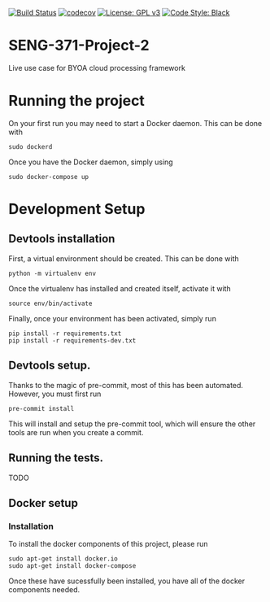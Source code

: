 [![Build Status](https://travis-ci.org/Ross-Alexandra/SENG-371-Project-2.svg?branch=master)](https://travis-ci.org/Ross-Alexandra/SENG-371-Project-2)
[![codecov](https://codecov.io/gh/Ross-Alexandra/SENG-371-Project-2/branch/master/graph/badge.svg)](https://codecov.io/gh/Ross-Alexandra/SENG-371-Project-2)
[![License: GPL v3](https://img.shields.io/badge/License-GPLv3-blue.svg)](https://www.gnu.org/licenses/gpl-3.0)
[![Code Style: Black](https://img.shields.io/badge/code%20style-black-000000.svg)](https://github.com/ambv/black)



# SENG-371-Project-2
Live use case for BYOA cloud processing framework

# Running the project
On your first run you may need to start a Docker daemon. This
can be done with
``` commandline
sudo dockerd
```

Once you have the Docker daemon, simply using
``` commandline
sudo docker-compose up
```

# Development Setup

## Devtools installation
First, a virtual environment should be created.
This can be done with
``` commandline
python -m virtualenv env
```

Once the virtualenv has installed and created itself,
activate it with

``` commandline
source env/bin/activate
```

Finally, once your environment has been activated,
simply run
```
pip install -r requirements.txt
pip install -r requirements-dev.txt
```

## Devtools setup.
Thanks to the magic of pre-commit, most of this
has been automated. However, you must first run
``` commandline
pre-commit install
```

This will install and setup the pre-commit tool,
which will ensure the other tools are run when
you create a commit.

## Running the tests.
TODO

## Docker setup
### Installation
To install the docker components of this project,
please run
``` commandline
sudo apt-get install docker.io
sudo apt-get install docker-compose
```

Once these have sucessfully been installed, you
have all of the docker components needed.
